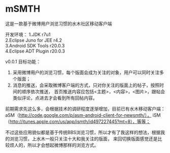 mSMTH
=====

这是一款基于微博用户浏览习惯的水木社区移动客户端

开发环境：
1.JDK r7u1  
2.Eclipse Juno for JEE r4.2   
3.Android SDK Tools r20.0.3   
4.Eclipse ADT Plugin r20.0.3  

v0.0.1 目标功能：

1. 采用微博用户的浏览习惯，每个版面会成为关注的对象，用户可以同时关注多个版面；
2. 消息的推送，会采取微博客户端的方式，只对你关注的版面上的帖子，按照时间的顺序依次推送，
   首页推送内容应包括<主题>，<内容>，<图片>，跟帖会类似评论，点进去才会看到所有回帖内容。

前期需求先这么多，会根据技术的调研程度逐渐增加，目前已有水木移动客户端：
aSM（http://code.google.com/p/asm-android-client-for-newsmth/），
iSM（http://itunes.apple.com/us/app/ismth/id497227445?mt=8），等等；

不过这些应用貌似都是基于传统BBS浏览习惯，所以才有了我这样的想法，根据我的浏览习惯，上水木一般只关注十大和我关注的版面，
来回切换版面感觉还是比较烦人的，所以才会想起微博那样的浏览方式。

